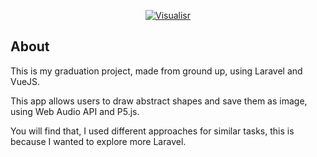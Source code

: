 <p align="center">
    <a href="https://visualisr.space">
        <img src="https://i.imgur.com/Bf48hgR.png" alt="Visualisr">
    </a>
</p>

## About
This is my graduation project, made from ground up, using Laravel and VueJS.

This app allows users to draw abstract shapes and save them as image, using Web Audio API and P5.js.

You will find that, I used different approaches for similar tasks, this is because I wanted to explore more Laravel.
